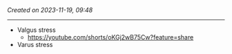 *Created on 2023-11-19, 09:48* 

---
- Valgus stress
	- https://youtube.com/shorts/oKGj2wB75Cw?feature=share
- Varus stress 